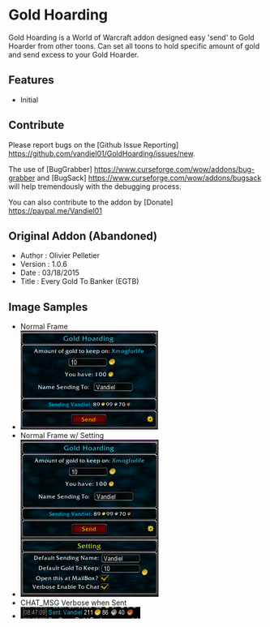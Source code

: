 # Gold Hoarding
Gold Hoarding is a World of Warcraft addon designed easy 'send' to Gold Hoarder from other toons.  Can set all toons to hold specific amount of gold and send excess to your Gold Hoarder.

## Features
- Initial

## Contribute
Please report bugs on the [Github Issue Reporting] https://github.com/vandiel01/GoldHoarding/issues/new.

The use of [BugGrabber] https://www.curseforge.com/wow/addons/bug-grabber and [BugSack] https://www.curseforge.com/wow/addons/bugsack will help tremendously with the debugging process.

You can also contribute to the addon by [Donate] https://paypal.me/Vandiel01

## Original Addon (Abandoned)
* Author    : Olivier Pelletier
* Version	 : 1.0.6
* Date		   : 03/18/2015
* Title	   : Every Gold To Banker (EGTB)

## Image Samples
* Normal Frame
* ![GHSample1](Images/Sample1.png)
* Normal Frame w/ Setting
* ![GHSample2](Images/Sample2.png)
* CHAT_MSG Verbose when Sent
* ![GHSample3](Images/Sample3.png)
